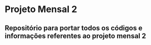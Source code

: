 # Projeto Mensal 2
## Repositório para portar todos os códigos e informações referentes ao projeto mensal 2

